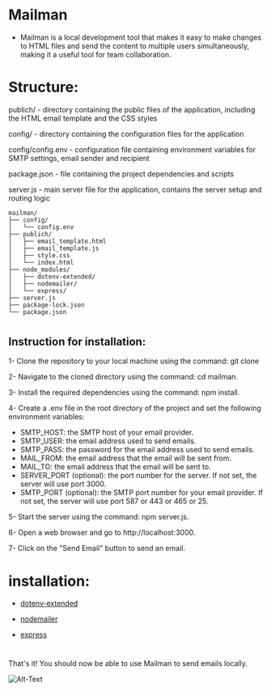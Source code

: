 # Mailman 
- Mailman is a local development tool that makes it easy to make changes to HTML files and send the content to multiple users simultaneously, making it a useful tool for team collaboration.

# Structure:
publich/ - directory containing the public files of the application, including the HTML email template and the CSS styles

config/ - directory containing the configuration files for the application

config/config.env - configuration file containing environment variables for SMTP settings, email sender and recipient

package.json - file containing the project dependencies and scripts

server.js - main server file for the application, contains the server setup and routing logic

``` 
mailman/
├── config/
│   └── config.env
├── publich/
│   ├── email_template.html
│   ├── email_template.js
│   ├── style.css
│   └── index.html
├── node_modules/
│   ├── dotenv-extended/
│   ├── nodemailer/
│   └── express/
├── server.js
├── package-lock.json
└── package.json
```

#

## **Instruction for installation:**

1- Clone the repository to your local machine using the command: git clone 

2- Navigate to the cloned directory using the command: cd mailman.

3- Install the required dependencies using the command: npm install.

4- Create a .env file in the root directory of the project and set the following environment variables:
- SMTP_HOST: the SMTP host of your email provider.
- SMTP_USER: the email address used to send emails.
- SMTP_PASS: the password for the email address used to send emails.
- MAIL_FROM: the email address that the email will be sent from.
- MAIL_TO: the email address that the email will be sent to.
- SERVER_PORT (optional): the port number for the server. If not set, the server will use port 3000.
- SMTP_PORT (optional): the SMTP port number for your email provider. If not set, the server will use port 587 or 443 or 465 or 25.

5- Start the server using the command: npm server.js.

6- Open a web browser and go to http://localhost:3000.

7- Click on the "Send Email" button to send an email.

# installation:
- [dotenv-extended](https://www.npmjs.com/package/dotenv-extended/)

- [nodemailer](https://www.npmjs.com/package/nodemailer/)

- [express](https://www.npmjs.com/package/express/)

# 

That's it! You should now be able to use Mailman to send emails locally.


![Alt-Text](https://res.cloudinary.com/practicaldev/image/fetch/s--67HezzSk--/c_imagga_scale,f_auto,fl_progressive,h_900,q_66,w_1600/https://dev-to-uploads.s3.amazonaws.com/uploads/articles/c03rjpxrkj8yo87pbn3d.gif)





